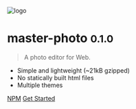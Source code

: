 ![logo](_media/icon.svg)

# master-photo <small>0.1.0</small>

> A photo editor for Web.

- Simple and lightweight (~21kB gzipped)
- No statically built html files
- Multiple themes

[NPM](https://www.npmjs.com/package/master-photo)
[Get Started](#master-photo)